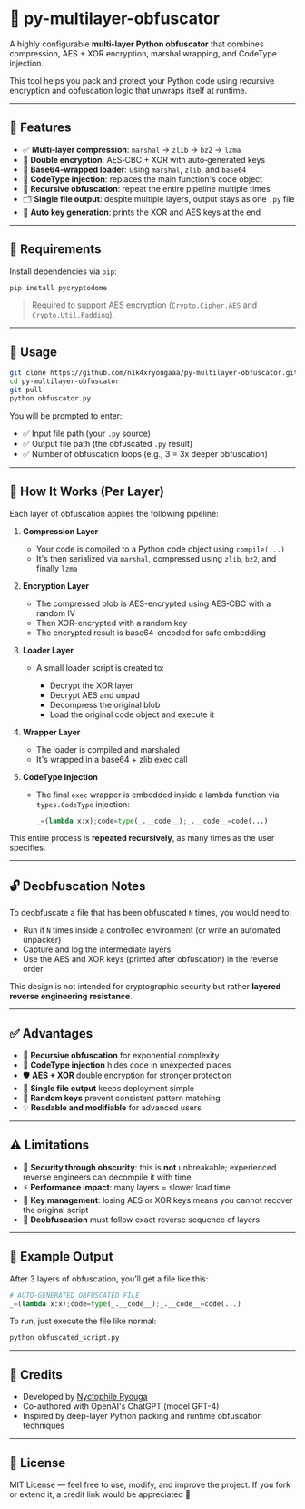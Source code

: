 # 🔐 py-multilayer-obfuscator

A highly configurable **multi-layer Python obfuscator** that combines compression, AES + XOR encryption, marshal wrapping, and CodeType injection.

This tool helps you pack and protect your Python code using recursive encryption and obfuscation logic that unwraps itself at runtime.

---

## 📆 Features

* ✅ **Multi-layer compression**: `marshal` → `zlib` → `bz2` → `lzma`
* 🔐 **Double encryption**: AES‑CBC + XOR with auto‑generated keys
* 📜 **Base64-wrapped loader**: using `marshal`, `zlib`, and `base64`
* 🧠 **CodeType injection**: replaces the main function's code object
* 🔁 **Recursive obfuscation**: repeat the entire pipeline multiple times
* 🗂 **Single file output**: despite multiple layers, output stays as one `.py` file
* 🎲 **Auto key generation**: prints the XOR and AES keys at the end

---

## 💪 Requirements

Install dependencies via `pip`:

```bash
pip install pycryptodome
```

> Required to support AES encryption (`Crypto.Cipher.AES` and `Crypto.Util.Padding`).

---

## 🚀 Usage

```bash
git clone https://github.com/n1k4xryougaaa/py-multilayer-obfuscator.git
cd py-multilayer-obfuscator
git pull
python obfuscator.py
```

You will be prompted to enter:

* ✅ Input file path (your `.py` source)
* ✅ Output file path (the obfuscated `.py` result)
* ✅ Number of obfuscation loops (e.g., 3 = 3x deeper obfuscation)

---

## 🔁 How It Works (Per Layer)

Each layer of obfuscation applies the following pipeline:

1. **Compression Layer**

   * Your code is compiled to a Python code object using `compile(...)`
   * It's then serialized via `marshal`, compressed using `zlib`, `bz2`, and finally `lzma`

2. **Encryption Layer**

   * The compressed blob is AES-encrypted using AES‑CBC with a random IV
   * Then XOR-encrypted with a random key
   * The encrypted result is base64-encoded for safe embedding

3. **Loader Layer**

   * A small loader script is created to:

     * Decrypt the XOR layer
     * Decrypt AES and unpad
     * Decompress the original blob
     * Load the original code object and execute it

4. **Wrapper Layer**

   * The loader is compiled and marshaled
   * It's wrapped in a base64 + zlib exec call

5. **CodeType Injection**

   * The final `exec` wrapper is embedded inside a lambda function via `types.CodeType` injection:

     ```python
     _=(lambda x:x);code=type(_.__code__);_.__code__=code(...)
     ```

This entire process is **repeated recursively**, as many times as the user specifies.

---

## 🔓 Deobfuscation Notes

To deobfuscate a file that has been obfuscated `N` times, you would need to:

* Run it `N` times inside a controlled environment (or write an automated unpacker)
* Capture and log the intermediate layers
* Use the AES and XOR keys (printed after obfuscation) in the reverse order

This design is not intended for cryptographic security but rather **layered reverse engineering resistance**.

---

## ✅ Advantages

* 🔁 **Recursive obfuscation** for exponential complexity
* 🧬 **CodeType injection** hides code in unexpected places
* 🛡 **AES + XOR** double encryption for stronger protection
* 📆 **Single file output** keeps deployment simple
* 🎲 **Random keys** prevent consistent pattern matching
* 💡 **Readable and modifiable** for advanced users

---

## ⚠️ Limitations

* 🧠 **Security through obscurity**: this is **not** unbreakable; experienced reverse engineers can decompile it with time
* ⚡ **Performance impact**: many layers = slower load time
* 🔑 **Key management**: losing AES or XOR keys means you cannot recover the original script
* 🔁 **Deobfuscation** must follow exact reverse sequence of layers

---

## 📛 Example Output

After 3 layers of obfuscation, you’ll get a file like this:

```python
# AUTO-GENERATED OBFUSCATED FILE
_=(lambda x:x);code=type(_.__code__);_.__code__=code(...)
```

To run, just execute the file like normal:

```bash
python obfuscated_script.py
```

---

## 🧐 Credits

* Developed by [Nyctophile Ryouga](https://github.com/n1k4xryougaaa)
* Co-authored with OpenAI's ChatGPT (model GPT-4)
* Inspired by deep-layer Python packing and runtime obfuscation techniques

---

## 📜 License

MIT License — feel free to use, modify, and improve the project.
If you fork or extend it, a credit link would be appreciated 🙏

